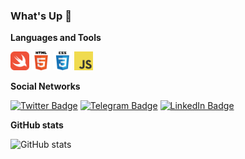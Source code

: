 ### What's Up 👋

**Languages and Tools**  

[<code><img height="30" src="https://raw.githubusercontent.com/github/explore/80688e429a7d4ef2fca1e82350fe8e3517d3494d/topics/swift/swift.png"></code>](https://www.swift.org)
[<code><img height="30" src="https://raw.githubusercontent.com/github/explore/80688e429a7d4ef2fca1e82350fe8e3517d3494d/topics/html/html.png"></code>]()
[<code><img height="30" src="https://raw.githubusercontent.com/github/explore/80688e429a7d4ef2fca1e82350fe8e3517d3494d/topics/css/css.png"></code>]()
[<code><img height="30" src="https://raw.githubusercontent.com/github/explore/80688e429a7d4ef2fca1e82350fe8e3517d3494d/topics/javascript/javascript.png"></code>]()

**Social Networks**

[![Twitter Badge](https://img.shields.io/badge/-whythxt-00acee?style=flat-square&labelColor=00acee&logo=twitter&logoColor=white&link=https://twitter.com/whythxt)](https://twitter.com/whythxt)
[![Telegram Badge](https://img.shields.io/badge/-whythxt-2ba5e0?style=flat-square&labelColor=2ba5e0&logo=telegram&logoColor=white&link=https://t.me/whythxt)](https://t.me/whythxt)
[![LinkedIn Badge](https://img.shields.io/badge/-whythxt-0A66CA?style=flat-square&labelColor=0A66CA&logo=linkedin&logoColor=white&link=https://github.com/whythxt)](https://www.linkedin.com/in/whythxt/)

**GitHub stats**

![GitHub stats](https://github-readme-stats.vercel.app/api?username=whythxt&theme=material-palenight)
